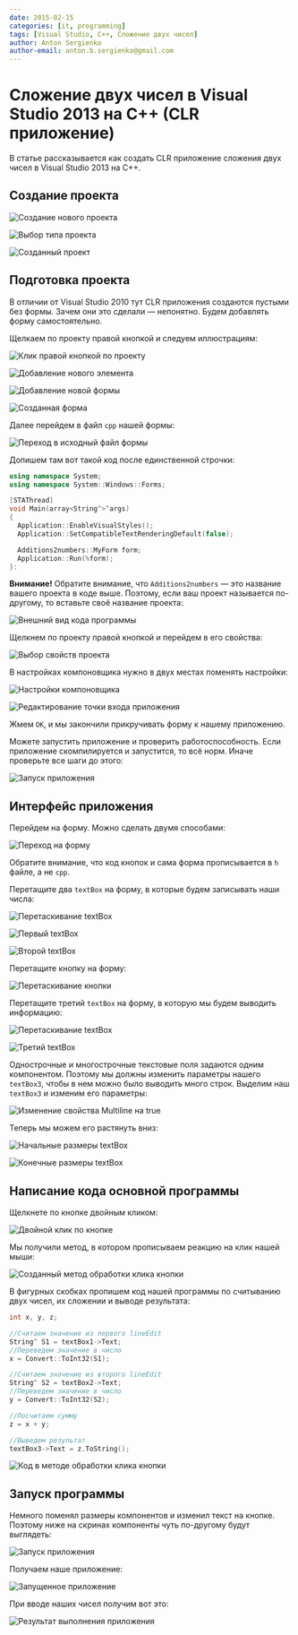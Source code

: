 ```yaml
---
date: 2015-02-15
categories: [it, programming]
tags: [Visual Studio, C++, Сложение двух чисел]
author: Anton Sergienko
author-email: anton.b.sergienko@gmail.com
---
```


# Сложение двух чисел в Visual Studio 2013 на C++ (CLR приложение)

В статье рассказывается как создать CLR приложение сложения двух чисел в Visual Studio 2013 на C++.

## Создание проекта

![Создание нового проекта](img/new-project_01.png)

![Выбор типа проекта](img/new-project_02.png)

![Созданный проект](img/new-project_03.png)

## Подготовка проекта

В отличии от Visual Studio 2010 тут CLR приложения создаются пустыми без формы. Зачем они это сделали — непонятно. Будем добавлять форму самостоятельно.

Щелкаем по проекту правой кнопкой и следуем иллюстрациям:

![Клик правой кнопкой по проекту](img/prepare-form_01.png)

![Добавление нового элемента](img/prepare-form_02.png)

![Добавление новой формы](img/prepare-form_03.png)

![Созданная форма](img/prepare-form_04.png)

Далее перейдем в файл `cpp` нашей формы:

![Переход в исходный файл формы](img/prepare-form_05.png)

Допишем там вот такой код после единственной строчки:

```cpp
using namespace System;
using namespace System::Windows::Forms;

[STAThread]
void Main(array<String^>^args)
{
  Application::EnableVisualStyles();
  Application::SetCompatibleTextRenderingDefault(false);

  Additions2numbers::MyForm form;
  Application::Run(%form);
}:
```

**Внимание!** Обратите внимание, что `Additions2numbers` — это название вашего проекта в коде выше. Поэтому, если ваш проект называется по-другому, то вставьте своё название проекта:

![Внешний вид кода программы](img/prepare-form_06.png)

Щелкнем по проекту правой кнопкой и перейдем в его свойства:

![Выбор свойств проекта](img/prepare-form_07.png)

В настройках компоновщика нужно в двух местах поменять настройки:

![Настройки компоновщика](img/prepare-form_08.png)

![Редактирование точки входа приложения](img/prepare-form_09.png)

Жмем `OK`, и мы закончили прикручивать форму к нашему приложению.

Можете запустить приложение и проверить работоспособность. Если приложение скомпилируется и запустится, то всё норм. Иначе проверьте все шаги до этого:

![Запуск приложения](img/run_01.png)

## Интерфейс приложения

Перейдем на форму. Можно сделать двумя способами:

![Переход на форму](img/form_01.png)

Обратите внимание, что код кнопок и сама форма прописывается в `h` файле, а не `cpp`.

Перетащите два `textBox` на форму, в которые будем записывать наши числа:

![Перетаскивание textBox](img/form_02.png)

![Первый textBox](img/form_03.png)

![Второй textBox](img/form_04.png)

Перетащите кнопку на форму:

![Перетаскивание кнопки](img/form_05.png)

Перетащите третий `textBox` на форму, в которую мы будем выводить информацию:

![Перетаскивание textBox](img/form_06.png)

![Третий textBox](img/form_07.png)

Однострочные и многострочные текстовые поля задаются одним компонентом. Поэтому мы должны изменить параметры нашего `textBox3`, чтобы в нем можно было выводить много строк. Выделим наш `textBox3` и изменим его параметры:

![Изменение свойства Multiline на true](img/form_08.png)

Теперь мы можем его растянуть вниз:

![Начальные размеры textBox](img/form_09.png)

![Конечные размеры textBox](img/form_10.png)

## Написание кода основной программы

Щелкнете по кнопке двойным кликом:

![Двойной клик по кнопке](img/form_11.png)

Мы получили метод, в котором прописываем реакцию на клик нашей мыши:

![Созданный метод обработки клика кнопки](img/cpp_01.png)

В фигурных скобках пропишем код нашей программы по считыванию двух чисел, их сложении и выводе результата:

```cpp
int x, y, z;

//Считаем значение из первого lineEdit
String^ S1 = textBox1->Text;
//Переведем значение в число
x = Convert::ToInt32(S1);

//Считаем значение из второго lineEdit
String^ S2 = textBox2->Text;
//Переведем значение в число
y = Convert::ToInt32(S2);

//Посчитаем сумму
z = x + y;

//Выведем результат
textBox3->Text = z.ToString();
```

![Код в методе обработки клика кнопки](img/cpp_02.png)

## Запуск программы

Немного поменял размеры компонентов и изменил текст на кнопке. Поэтому ниже на скринах компоненты чуть по-другому будут выглядеть:

![Запуск приложения](img/run_02.png)

Получаем наше приложение:

![Запущенное приложение](img/run_03.png)

При вводе наших чисел получим вот это:

![Результат выполнения приложения](img/run_04.png)
